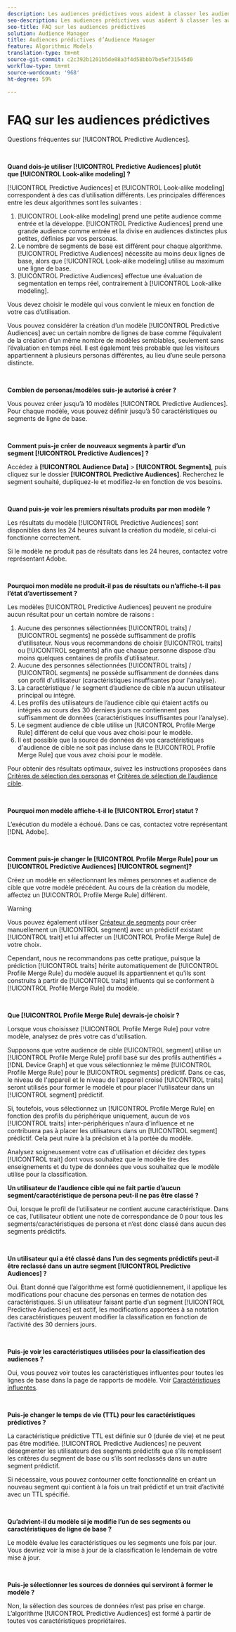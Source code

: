 ```yaml
---
description: Les audiences prédictives vous aident à classer les audiences inconnues en personas distinctes en temps réel à l’aide de la science des données.
seo-description: Les audiences prédictives vous aident à classer les audiences inconnues en personas distinctes en temps réel à l’aide de la science des données.
seo-title: FAQ sur les audiences prédictives
solution: Audience Manager
title: Audiences prédictives d’Audience Manager
feature: Algorithmic Models
translation-type: tm+mt
source-git-commit: c2c392b1201b5de08a3f4d58bbb7be5ef31545d0
workflow-type: tm+mt
source-wordcount: '968'
ht-degree: 59%

---
```



# FAQ sur les audiences prédictives

Questions fréquentes sur [!UICONTROL Predictive Audiences].

 

**Quand dois-je utiliser [!UICONTROL Predictive Audiences] plutôt que [!UICONTROL Look-alike modeling] ?**

[!UICONTROL Predictive Audiences] et [!UICONTROL Look-alike modeling] correspondent à des cas d’utilisation différents. Les principales différences entre les deux algorithmes sont les suivantes :

1. [!UICONTROL Look-alike modeling] prend une petite audience comme entrée et la développe. [!UICONTROL Predictive Audiences] prend une grande audience comme entrée et la divise en audiences distinctes plus petites, définies par vos personas.
1. Le nombre de segments de base est différent pour chaque algorithme. [!UICONTROL Predictive Audiences] nécessite au moins deux lignes de base, alors que [!UICONTROL Look-alike modeling] utilise au maximum une ligne de base.
1. [!UICONTROL Predictive Audiences] effectue une évaluation de segmentation en temps réel, contrairement à [!UICONTROL Look-alike modeling].

Vous devez choisir le modèle qui vous convient le mieux en fonction de votre cas d’utilisation.

Vous pouvez considérer la création d’un modèle [!UICONTROL Predictive Audiences] avec un certain nombre de lignes de base comme l’équivalent de la création d’un même nombre de modèles semblables, seulement sans l’évaluation en temps réel. Il est également très probable que les visiteurs appartiennent à plusieurs personas différentes, au lieu d’une seule persona distincte.

 

**Combien de personas/modèles suis-je autorisé à créer ?**

Vous pouvez créer jusqu’à 10 modèles [!UICONTROL Predictive Audiences]. Pour chaque modèle, vous pouvez définir jusqu’à 50 caractéristiques ou segments de ligne de base.

 

**Comment puis-je créer de nouveaux segments à partir d’un segment [!UICONTROL Predictive Audiences] ?**

Accédez à **[!UICONTROL Audience Data]** > **[!UICONTROL Segments]**, puis cliquez sur le dossier **[!UICONTROL Predictive Audiences]**. Recherchez le segment souhaité, dupliquez-le et modifiez-le en fonction de vos besoins.

 

**Quand puis-je voir les premiers résultats produits par mon modèle ?**

Les résultats du modèle [!UICONTROL Predictive Audiences] sont disponibles dans les 24 heures suivant la création du modèle, si celui-ci fonctionne correctement.

Si le modèle ne produit pas de résultats dans les 24 heures, contactez votre représentant Adobe.

 

**Pourquoi mon modèle ne produit-il pas de résultats ou n’affiche-t-il pas l’état d’avertissement ?**

Les modèles [!UICONTROL Predictive Audiences] peuvent ne produire aucun résultat pour un certain nombre de raisons :

1. Aucune des personnes sélectionnées [!UICONTROL traits] / [!UICONTROL segments] ne possède suffisamment de profils d’utilisateur. Nous vous recommandons de choisir [!UICONTROL traits] ou [!UICONTROL segments] afin que chaque personne dispose d’au moins quelques centaines de profils d’utilisateur.
1. Aucune des personnes sélectionnées [!UICONTROL traits] / [!UICONTROL segments] ne possède suffisamment de données dans son profil d&#39;utilisateur (caractéristiques insuffisantes pour l&#39;analyse).
1. La caractéristique / le segment d’audience de cible n’a aucun utilisateur principal ou intégré.
1. Les profils des utilisateurs de l’audience cible qui étaient actifs ou intégrés au cours des 30 derniers jours ne contiennent pas suffisamment de données (caractéristiques insuffisantes pour l’analyse).
1. Le segment audience de cible utilise un [!UICONTROL Profile Merge Rule] différent de celui que vous avez choisi pour le modèle.
1. Il est possible que la source de données de vos caractéristiques d&#39;audience de cible ne soit pas incluse dans le [!UICONTROL Profile Merge Rule] que vous avez choisi pour le modèle.

Pour obtenir des résultats optimaux, suivez les instructions proposées dans [Critères de sélection des personas](../features/algorithmic-models/predictive-audiences.md#selection-personas) et [Critères de sélection de l’audience cible](../features/algorithmic-models/predictive-audiences.md#selection-audience).

 

**Pourquoi mon modèle affiche-t-il le  [!UICONTROL Error] statut ?**

L’exécution du modèle a échoué. Dans ce cas, contactez votre représentant [!DNL Adobe].

 

**Comment puis-je changer le  [!UICONTROL Profile Merge Rule] pour un  [!UICONTROL Predictive Audiences] [!UICONTROL segment]?**

Créez un modèle en sélectionnant les mêmes personnes et audience de cible que votre modèle précédent. Au cours de la création du modèle, affectez un [!UICONTROL Profile Merge Rule] différent.

>[!WARNING]
> Vous pouvez également utiliser [Créateur de segments](../features/segments/segment-builder.md) pour créer manuellement un [!UICONTROL segment] avec un prédictif existant [!UICONTROL trait] et lui affecter un [!UICONTROL Profile Merge Rule] de votre choix.
> 
> Cependant, nous ne recommandons pas cette pratique, puisque la prédiction [!UICONTROL traits] hérite automatiquement de [!UICONTROL Profile Merge Rule] du modèle auquel ils appartiennent et qu&#39;ils sont construits à partir de [!UICONTROL traits] influents qui se conforment à [!UICONTROL Profile Merge Rule] du modèle.

 

**Que  [!UICONTROL Profile Merge Rule] devrais-je choisir ?**

Lorsque vous choisissez [!UICONTROL Profile Merge Rule] pour votre modèle, analysez de près votre cas d&#39;utilisation.

Supposons que votre audience de cible [!UICONTROL segment] utilise un [!UICONTROL Profile Merge Rule] profil basé sur des profils authentifiés + [!DNL Device Graph] et que vous sélectionniez le même [!UICONTROL Profile Merge Rule] pour le [!UICONTROL segments] prédictif. Dans ce cas, le niveau de l&#39;appareil et le niveau de l&#39;appareil croisé [!UICONTROL traits] seront utilisés pour former le modèle et pour placer l&#39;utilisateur dans un [!UICONTROL segment] prédictif.

Si, toutefois, vous sélectionnez un [!UICONTROL Profile Merge Rule] en fonction des profils du périphérique uniquement, aucun de vos [!UICONTROL traits] inter-périphériques n&#39;aura d&#39;influence et ne contribuera pas à placer les utilisateurs dans un [!UICONTROL segment] prédictif. Cela peut nuire à la précision et à la portée du modèle.

Analysez soigneusement votre cas d&#39;utilisation et décidez des types [!UICONTROL trait] dont vous souhaitez que le modèle tire des enseignements et du type de données que vous souhaitez que le modèle utilise pour la classification.

**Un utilisateur de l’audience cible qui ne fait partie d’aucun segment/caractéristique de persona peut-il ne pas être classé ?**

Oui, lorsque le profil de l’utilisateur ne contient aucune caractéristique. Dans ce cas, l’utilisateur obtient une note de correspondance de 0 pour tous les segments/caractéristiques de persona et n’est donc classé dans aucun des segments prédictifs.

 

**Un utilisateur qui a été classé dans l’un des segments prédictifs peut-il être reclassé dans un autre segment [!UICONTROL Predictive Audiences] ?**

Oui. Étant donné que l’algorithme est formé quotidiennement, il applique les modifications pour chacune des personas en termes de notation des caractéristiques. Si un utilisateur faisant partie d’un segment [!UICONTROL Predictive Audiences] est actif, les modifications apportées à sa notation des caractéristiques peuvent modifier la classification en fonction de l’activité des 30 derniers jours.

 

**Puis-je voir les caractéristiques utilisées pour la classification des audiences ?**

Oui, vous pouvez voir toutes les caractéristiques influentes pour toutes les lignes de base dans la page de rapports de modèle. Voir [Caractéristiques influentes](../features/algorithmic-models/predictive-audiences-reporting.md#influential-traits).

 

**Puis-je changer le temps de vie (TTL) pour les caractéristiques prédictives ?**

La caractéristique prédictive TTL est définie sur 0 (durée de vie) et ne peut pas être modifiée. [!UICONTROL Predictive Audiences] ne peuvent désegmenter les utilisateurs des segments prédictifs que s’ils remplissent les critères du segment de base ou s’ils sont reclassés dans un autre segment prédictif.

Si nécessaire, vous pouvez contourner cette fonctionnalité en créant un nouveau segment qui contient à la fois un trait prédictif et un trait d’activité avec un TTL spécifié.

 


**Qu’advient-il du modèle si je modifie l’un de ses segments ou caractéristiques de ligne de base ?**

Le modèle évalue les caractéristiques ou les segments une fois par jour. Vous devriez voir la mise à jour de la classification le lendemain de votre mise à jour.

 

**Puis-je sélectionner les sources de données qui serviront à former le modèle ?**

Non, la sélection des sources de données n’est pas prise en charge. L’algorithme [!UICONTROL Predictive Audiences] est formé à partir de toutes vos caractéristiques propriétaires.